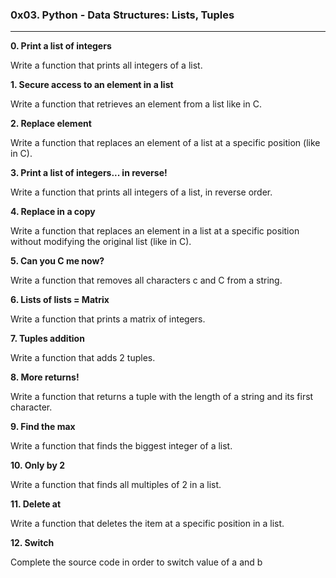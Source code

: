 ### 0x03. Python - Data Structures: Lists, Tuples

---

**0. Print a list of integers**

Write a function that prints all integers of a list.

**1. Secure access to an element in a list**

Write a function that retrieves an element from a list like in C.

**2. Replace element**

Write a function that replaces an element of a list at a specific position (like in C).

**3. Print a list of integers... in reverse!**

Write a function that prints all integers of a list, in reverse order.

**4. Replace in a copy**

Write a function that replaces an element in a list at a specific position without modifying the original list (like in C).

**5. Can you C me now?**

Write a function that removes all characters c and C from a string.

**6. Lists of lists = Matrix**

Write a function that prints a matrix of integers.

**7. Tuples addition**

Write a function that adds 2 tuples.

**8. More returns!**

Write a function that returns a tuple with the length of a string and its first character.

**9. Find the max**

Write a function that finds the biggest integer of a list.

**10. Only by 2**

Write a function that finds all multiples of 2 in a list.

**11. Delete at**

Write a function that deletes the item at a specific position in a list.

**12. Switch**

Complete the source code in order to switch value of a and b
